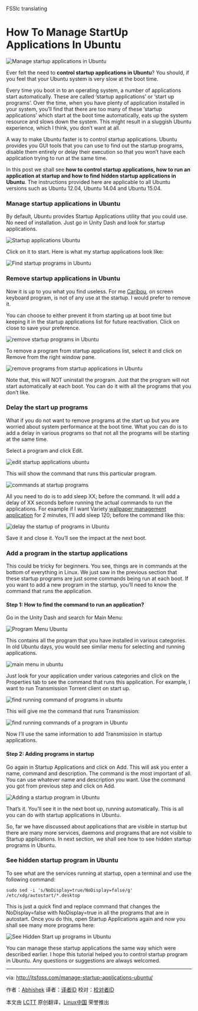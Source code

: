 FSSlc translating

How To Manage StartUp Applications In Ubuntu
================================================================================
![Manage startup applications in Ubuntu](http://itsfoss.itsfoss.netdna-cdn.com/wp-content/uploads/2015/07/Manage-Start-up-apps-in-Ubuntu.png)

Ever felt the need to **control startup applications in Ubuntu**? You should, if you feel that your Ubuntu system is very slow at the boot time.

Every time you boot in to an operating system, a number of applications start automatically. These are called ‘startup applications’ or ‘start up programs’. Over the time, when you have plenty of application installed in your system, you’ll find that there are too many of these ‘startup applications’ which start at the boot time automatically, eats up the system resource and slows down the system. This might result in a sluggish Ubuntu experience, which I think, you don’t want at all.

A way to make Ubuntu faster is to control startup applications. Ubuntu provides you GUI tools that you can use to find out the startup programs, disable them entirely or delay their execution so that you won’t have each application trying to run at the same time.

In this post we shall see **how to control startup applications, how to run an application at startup and how to find hidden startup applications in Ubuntu**. The instructions provided here are applicable to all Ubuntu versions such as Ubuntu 12.04, Ubuntu 14.04 and Ubuntu 15.04.

### Manage startup applications in Ubuntu ###

By default, Ubuntu provides Startup Applications utility that you could use. No need of installation. Just go in Unity Dash and look for startup applications.

![Startup applications Ubuntu](http://itsfoss.itsfoss.netdna-cdn.com/wp-content/uploads/2015/07/startup_applications_Ubuntu.jpeg)

Click on it to start. Here is what my startup applications look like:

![Find startup programs in Ubuntu](http://itsfoss.itsfoss.netdna-cdn.com/wp-content/uploads/2015/07/Screenshot-from-2015-07-18-122550.png)

### Remove startup applications in Ubuntu ###

Now it is up to you what you find useless. For me [Caribou][1], on screen keyboard program, is not of any use at the startup. I would prefer to remove it.

You can choose to either prevent it from starting up at boot time but keeping it in the startup applications list for future reactivation. Click on close to save your preference.

![remove startup programs in Ubuntu](http://itsfoss.itsfoss.netdna-cdn.com/wp-content/uploads/2015/07/startup_applications_ubuntu_2.png)

To remove a program from startup applications list, select it and click on Remove from the right window pane.

![remove programs from startup applications in Ubuntu](http://itsfoss.itsfoss.netdna-cdn.com/wp-content/uploads/2015/07/startup_applications_Ubuntu_1.jpeg)

Note that, this will NOT uninstall the program. Just that the program will not start automatically at each boot. You can do it with all the programs that you don’t like.

### Delay the start up programs ###

What if you do not want to remove programs at the start up but you are worried about system performance at the boot time. What you can do is to add a delay in various programs so that not all the programs will be starting at the same time.

Select a program and click Edit.

![edit startup applications ubuntu](http://itsfoss.itsfoss.netdna-cdn.com/wp-content/uploads/2015/07/startup_applications_ubuntu_3.png)

This will show the command that runs this particular program.

![commands at startup programs](http://itsfoss.itsfoss.netdna-cdn.com/wp-content/uploads/2015/07/startup_applications_ubuntu_4.jpg)

All you need to do is to add sleep XX; before the command. It will add a delay of XX seconds before running the actual commands to run the applications. For example if I want Variety [wallpaper management application][2] for 2 minutes, I’ll add sleep 120; before the command like this:

![delay the startup of programs in Ubuntu](http://itsfoss.itsfoss.netdna-cdn.com/wp-content/uploads/2015/07/startup_applications_ubuntu_5.png)

Save it and close it. You’ll see the impact at the next boot.

### Add a program in the startup applications ###

This could be tricky for beginners. You see, things are in commands at the bottom of everything in Linux. We just saw in the previous section that these startup programs are just some commands being run at each boot. If you want to add a new program in the startup, you’ll need to know the command that runs the application.

#### Step 1: How to find the command to run an application? ####

Go in the Unity Dash and search for Main Menu:

![Program Menu Ubuntu](http://itsfoss.itsfoss.netdna-cdn.com/wp-content/uploads/2015/07/Program_menu_Ubuntu.jpg)

This contains all the program that you have installed in various categories. In old Ubuntu days, you would see similar menu for selecting and running applications.

![main menu in ubuntu](http://itsfoss.itsfoss.netdna-cdn.com/wp-content/uploads/2015/07/Main_menu_ubuntu.jpeg)

Just look for your application under various categories and click on the Properties tab to see the command that runs this application. For example, I want to run Transmission Torrent client on start up.

![find running command of programs in ubuntu](http://itsfoss.itsfoss.netdna-cdn.com/wp-content/uploads/2015/07/Main_menu_ubuntu_1.jpeg)

This will give me the command that runs Transmission:

![find running commands of a program in Ubuntu](http://itsfoss.itsfoss.netdna-cdn.com/wp-content/uploads/2015/07/startup_programs_commands.png)

Now I’ll use the same information to add Transmission in startup applications.

#### Step 2: Adding programs in startup ####

Go again in Startup Applications and click on Add. This will ask you enter a name, command and description. The command is the most important of all. You can use whatever name and description you want. Use the command you got from previous step and click on Add.

![Adding a startup program in Ubuntu](http://itsfoss.itsfoss.netdna-cdn.com/wp-content/uploads/2015/07/Add_startup_program_Ubuntu.jpg)

That’s it. You’ll see it in the next boot up, running automatically. This is all you can do with startup applications in Ubuntu.

So, far we have discussed about applications that are visible in startup but there are many more services, daemons and programs that are not visible to Startup applications. In next section, we shall see how to see hidden startup programs in Ubuntu.

### See hidden startup program in Ubuntu ###

To see what are the services running at startup, open a terminal and use the following command:

    sudo sed -i 's/NoDisplay=true/NoDisplay=false/g' /etc/xdg/autostart/*.desktop

This is just a quick find and replace command that changes the NoDisplay=false with NoDisplay=true in all the programs that are in autostart. Once you do this, open Startup Applications again and now you shall see many more programs here:

![See Hidden Start up programs in Ubuntu](http://itsfoss.itsfoss.netdna-cdn.com/wp-content/uploads/2015/07/Hidden_startup_program_Ubuntu.jpg)

You can manage these startup applications the same way which were described earlier. I hope this tutorial helped you to control startup program in Ubuntu. Any questions or suggestions are always welcomed.

--------------------------------------------------------------------------------

via: http://itsfoss.com/manage-startup-applications-ubuntu/

作者：[Abhishek][a]
译者：[译者ID](https://github.com/译者ID)
校对：[校对者ID](https://github.com/校对者ID)

本文由 [LCTT](https://github.com/LCTT/TranslateProject) 原创翻译，[Linux中国](https://linux.cn/) 荣誉推出

[a]:http://itsfoss.com/author/abhishek/
[1]:https://wiki.gnome.org/action/show/Projects/Caribou?action=show&redirect=Caribou
[2]:http://itsfoss.com/applications-manage-wallpapers-ubuntu/
